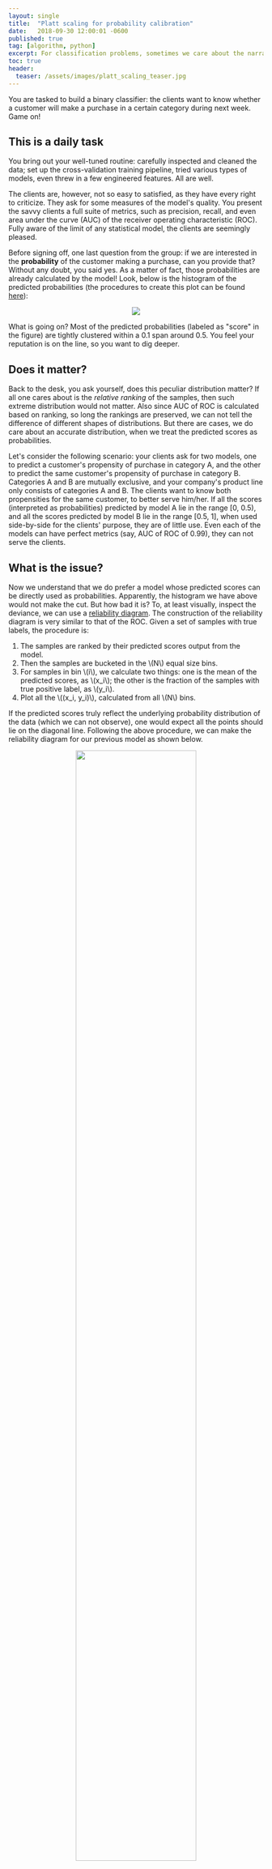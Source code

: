 ```yaml
---
layout: single
title:  "Platt scaling for probability calibration"
date:   2018-09-30 12:00:01 -0600
published: true
tag: [algorithm, python]
excerpt: For classification problems, sometimes we care about the narrative of the predicted scores more than the predicted class. But the predicted scores can not always be interpreted as probabilities. Here is where some calibration can help.
toc: true
header:
  teaser: /assets/images/platt_scaling_teaser.jpg
---
```


You are tasked to build a binary classifier: the clients want to know whether a customer will make a purchase in a certain category during next week. Game on!

## This is a daily task
You bring out your well-tuned routine: carefully inspected and cleaned the data; set up the cross-validation training pipeline, tried various types of models, even threw in a few engineered features. All are well. 

The clients are, however, not so easy to satisfied, as they have every right to criticize. They ask for some measures of the model's quality. You present the savvy clients a full suite of metrics, such as precision, recall, and even area under the curve (AUC) of the receiver operating characteristic (ROC). Fully aware of the limit of any statistical model, the clients are seemingly pleased. 

Before signing off, one last question from the group: if we are interested in the **probability** of the customer making a purchase, can you provide that? Without any doubt, you said yes. As a matter of fact, those probabilities are already calculated by the model! Look, below is the histogram of the predicted probabilities (the procedures to create this plot can be found [here](http://nbviewer.jupyter.org/github/changyaochen/changyaochen.github.io/blob/master/assets/notebooks/Platt_scaling.ipynb)): 

<figure>
<center>
<a href="/assets/images/platt_adaboost_hist.jpg"><img src="/assets/images/platt_adaboost_hist.png"></a>
</center>
</figure>

What is going on? Most of the predicted probabilities (labeled as "score" in the figure) are tightly clustered within a 0.1 span around 0.5. You feel your reputation is on the line, so you want to dig deeper.

## Does it matter?
Back to the desk,  you ask yourself, does this peculiar distribution matter? If all one cares about is the *relative ranking* of the samples, then such extreme distribution would not matter. Also since AUC of ROC is calculated based on ranking, so long the rankings are preserved, we can not tell the difference of different shapes of distributions. But there are cases, we do care about an accurate distribution, when we treat the predicted scores as probabilities.  

Let's consider the following scenario: your clients ask for two models, one to predict a customer's propensity of purchase in category A, and the other to predict the same customer's propensity of purchase in category B. Categories A and B are mutually exclusive, and your company's product line only consists of categories A and B. The clients want to know both propensities for the same customer, to better serve him/her. If all the scores (interpreted as probabilities) predicted by model A lie in the range [0, 0.5), and all the scores predicted by model B lie in the range [0.5, 1],  when used side-by-side for the clients' purpose, they are of little use. Even each of the models can have perfect metrics (say, AUC of ROC of 0.99), they can not serve the clients.

## What is the issue?

Now we understand that we do prefer a model whose predicted scores can be directly used as probabilities. Apparently, the histogram we have above would not make the cut. But how bad it is? To, at least visually, inspect the deviance, we can use a [reliability diagram](https://www.jstor.org/stable/pdf/2987588.pdf). The construction of the reliability diagram is very similar to that of the ROC. Given a set of samples with true labels, the procedure is: 
1. The samples are ranked by their predicted scores output from the model. 
2. Then the samples are bucketed in the \\(N\\) equal size bins.
3. For samples in bin \\(i\\), we calculate two things: one is the mean of the predicted scores, as \\(x_i\\); the other is the fraction of the samples with true positive label, as \\(y_i\\).
4. Plot all the \\((x_i, y_i)\\), calculated from all \\(N\\) bins.

If the predicted scores truly reflect the underlying probability distribution of the data (which we can not observe), one would expect all the points should lie on the diagonal line. Following the above procedure, we can make the reliability diagram for our previous model as shown below.

<figure>
<center>
<a href="/assets/images/platt_adaboost_rd.jpg"><img style="width:75%;" src="/assets/images/platt_adaboost_rd.png"></a>
</center>
</figure>

Clearly, it looks pretty bad. At this point, you would almost want to try other types of models, and see how they behave up against the reliability diagrams. It seems that, for this particular problem, xgboost is the most reliable, followed by random forest. The details of each model can be found [here](http://nbviewer.jupyter.org/github/changyaochen/changyaochen.github.io/blob/master/assets/notebooks/Platt_scaling.ipynb).

<figure>
<center>
<a href="/assets/images/platt_all_rd.jpg"><img style="width:75%;" src="/assets/images/platt_all_rd.png"></a>
</center>
</figure>

The natural question will be: why? According to [Alexandru Niculescu-Mizil and Rich Caruana](https://www.cs.cornell.edu/~alexn/papers/calibration.icml05.crc.rev3.pdf), at least empirically, the reasons are:
> ... maximum margin methods such as boosted trees and boosted stumps push probability mass away from 0 and 1 yielding a characteristic sigmoid shaped distortion in the predicted probabilities. 
> 
> Models such as Naive Bayes, which make unrealistic independence assumptions, push probabilities toward 0 and 1. 
> 
> Other models such as neural nets and bagged trees do not have these biases and predict well-calibrated probabilities. 

In any case, using reliability diagram can help us to visualize the extent of the problem, as it also provides the clue how we can fix this issue.

## Platt scaling for calibration

Ideally, we want the model outputs a reliability diagram that goes straight along the diagonal. If that is not what we see, then, let's train another (simple) model to make it happen. It sounds brutal, but it is simple, and it gets what we want. 

A very common method used for this purpose is [Platt scaling](https://en.wikipedia.org/wiki/Platt_scaling), where one simply fits a univariate logistic regression model for this purpose. To set up such calibration, one sets aside a small portion of the original data at the very beginning (to prevent overfitting), once the main model is trained, we then apply the main model to the calibration dataset. The predicted scores are then used as the input to the logistic regression model (hence univariate), and the corresponding labels are used as the truth. For our toy problem, the results are shown below. 

<figure>
<center><a href="/assets/images/platt_all_rd_fit.jpg"><img style="width:75%;" src="/assets/images/platt_all_rd_fit.png"></a></center>
</figure>

As we have noticed, such calibration will not change the ordering of the samples, since the logistic function is monotonic. Therefore, the AUC of ROC will not be affected by the calibration, as confirmed in the table below. However, the score distribution will affect the logloss, since it tries to "stretch" the scores more evenly between [0, 1]. As a result, we get a lower logloss.

|  | AUC, before | AUC, after | Logloss, before | Logloss, after |
|:-------------:|:-----------:|:----------:|:---------------:|:--------------:|
| Random Forest | 0.772 | 0.772 | 0.582 | 0.570 |
| xgboost | 0.780 | 0.780 | 0.561 | 0.561 |
| AdaBoost | 0.714 | 0.714 | 0.684 | 0.671 |

## Conclusion

We have seen that, in classification problems, if one cares about the predicted scores, and intends to interpreted such scores as probability, calibration step such as Platt scaling should be applied. Depending on the nature of the problem, and the exact model used, the effect of calibration may or may not be significant. Nevertheless, it is something to keep in mind, and handy to have in the toolbox.
